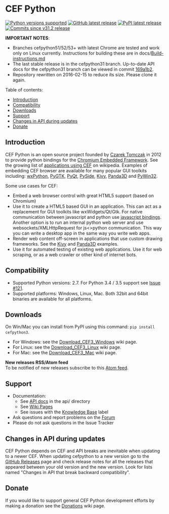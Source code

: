 # CEF Python

[![](https://img.shields.io/badge/python-2.7-yellow.png "Python versions supported")](https://github.com/cztomczak/cefpython#cef-python)
[![](https://img.shields.io/badge/release-v31.2-orange.png "GitHub latest release")](https://github.com/cztomczak/cefpython/releases/latest)
[![](https://img.shields.io/badge/pypi-v31.2-blue.png "PyPI latest release")](https://pypi.python.org/pypi/cefpython3/)
[![](https://img.shields.io/badge/commits%20since-v31.2-lightgray.png "Commits since v31.2 release")](https://github.com/cztomczak/cefpython/compare/05366f2...master)

__IMPORTANT NOTES__:
* Branches cefpython51/52/53+ with latest Chrome are tested and work only on Linux currently.
  Instructions for building these are in docs/[Build-instructions.md](docs/Build-instructions.md)
* The last stable release is in the cefpython31 branch. Up-to-date API docs for the cefpython31
  branch can be viewed in commit [169a1b2](https://github.com/cztomczak/cefpython/tree/169a1b20d3cd09879070d41aab28cfa195d2a7d5/docs/api).
* Repository rewritten on 2016-02-15 to reduce its size. Please clone it again.

Table of contents:
* [Introduction](#introduction)
* [Compatibility](#compatibility)
* [Downloads](#downloads)
* [Support](#support)
* [Changes in API during updates](#changes-in-api-during-updates)
* [Donate](#donate)


## Introduction

CEF Python is an open source project founded by [Czarek Tomczak](http://www.linkedin.com/in/czarektomczak) in 2012 to provide python bindings for the [Chromium Embedded Framework](https://bitbucket.org/chromiumembedded/cef). See the growing list of [applications using CEF](http://en.wikipedia.org/wiki/Chromium_Embedded_Framework#Applications_using_CEF) on wikipedia. Examples of embedding CEF browser are available for many popular GUI toolkits including: [wxPython](../../wiki/wxPython), [PyGTK](../../wiki/PyGTK), [PyQt](../../wiki/PyQt), [PySide](../../wiki/PySide), [Kivy](../../wiki/Kivy), [Panda3D](../../wiki/Panda3D) and [PyWin32](src/windows/binaries_32bit/pywin32.py).

Some use cases for CEF:

* Embed a web browser control with great HTML5 support (based on Chromium)
* Use it to create a HTML5 based GUI in an application. This can act as a replacement for GUI toolkits like wxWidgets/Qt/Gtk. For native communication between javascript and python use [javascript bindings](../../wiki/JavascriptBindings). Another option is to run an internal python web server and use websockets/XMLHttpRequest for js&lt;&gt;python communication. This way you can write a desktop app in the same way you write web apps.
* Render web content off-screen in applications that use custom drawing frameworks. See the [Kivy](../../wiki/Kivy) and [Panda3D](../../wiki/Panda3D) examples.
* Use it for automated testing of existing web applications. Use it for web scraping, or as a web crawler or other kind of internet bots.


## Compatibility

* Supported Python versions: 2.7. For Python 3.4 / 3.5 support see [Issue #121](../../issues/121).
* Supported platforms: Windows, Linux, Mac. Both 32bit and 64bit binaries are available for all platforms.


## Downloads

On Win/Mac you can install from PyPI using this command:
`pip install cefpython3`.

* For Windows: see the [Download_CEF3_Windows](../../wiki/Download_CEF3_Windows) wiki page.
* For Linux: see the [Download_CEF3_Linux](../../wiki/Download_CEF3_Linux) wiki page.
* For Mac: see the [Download_CEF3_Mac](../../wiki/Download_CEF3_Mac) wiki page.

__New releases RSS/Atom feed__<br>
To be notified of new releases subscribe to this [Atom feed](https://github.com/cztomczak/cefpython/releases.atom).


## Support

* Documentation:
  * See [API docs](api/) in the api/ directory
  * See [Wiki Pages](../../wiki)
  * See issues with the [Knowledge Base](../../issues?q=is%3Aissue+is%3Aopen+label%3A%22Knowledge+Base%22)
    label
* Ask questions and report problems on the
  [Forum](https://groups.google.com/group/cefpython)
* Please do not ask questions in the Issue Tracker


## Changes in API during updates

CEF Python depends on CEF and API breaks are inevitable when updating
to a newer CEF. When updating cefpython to a new version go to the
[GitHub Releases](https://github.com/cztomczak/cefpython/releases) page
and check release notes for all the releases that appeared between
your old version and the new version. Look for lists named
"Changes in API that break backward compatibility".


## Donate

If you would like to support general CEF Python development efforts by making a donation see the [Donations](../../wiki/Donations) wiki page.
